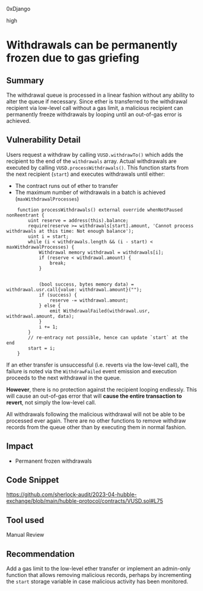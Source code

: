 0xDjango

high

# Withdrawals can be permanently frozen due to gas griefing

## Summary
The withdrawal queue is processed in a linear fashion without any ability to alter the queue if necessary. Since ether is transferred to the withdrawal recipient via low-level call without a gas limit, a malicious recipient can permanently freeze withdrawals by looping until an out-of-gas error is achieved.

## Vulnerability Detail
Users request a withdraw by calling `VUSD.withdrawTo()` which adds the recipient to the end of the `withdrawals` array. Actual withdrawals are executed by calling `VUSD.processWithdrawals()`. This function starts from the next recipient (`start`) and executes withdrawals until either:

- The contract runs out of ether to transfer
- The maximum number of withdrawals in a batch is achieved (`maxWithdrawalProcesses`)

```solidity
    function processWithdrawals() external override whenNotPaused nonReentrant {
        uint reserve = address(this).balance;
        require(reserve >= withdrawals[start].amount, 'Cannot process withdrawals at this time: Not enough balance');
        uint i = start;
        while (i < withdrawals.length && (i - start) < maxWithdrawalProcesses) {
            Withdrawal memory withdrawal = withdrawals[i];
            if (reserve < withdrawal.amount) {
                break;
            }


            (bool success, bytes memory data) = withdrawal.usr.call{value: withdrawal.amount}("");
            if (success) {
                reserve -= withdrawal.amount;
            } else {
                emit WithdrawalFailed(withdrawal.usr, withdrawal.amount, data);
            }
            i += 1;
        }
        // re-entracy not possible, hence can update `start` at the end
        start = i;
    }
```

If an ether transfer is unsuccessful (i.e. reverts via the low-level call), the failure is noted via the `WithdrawFailed` event emission and execution proceeds to the next withdrawal in the queue.

**However**, there is no protection against the recipient looping endlessly. This will cause an out-of-gas error that will **cause the entire transaction to revert**, not simply the low-level call.

All withdrawals following the malicious withdrawal will not be able to be processed ever again. There are no other functions to remove withdraw records from the queue other than by executing them in normal fashion.

## Impact
- Permanent frozen withdrawals

## Code Snippet
https://github.com/sherlock-audit/2023-04-hubble-exchange/blob/main/hubble-protocol/contracts/VUSD.sol#L75

## Tool used
Manual Review

## Recommendation
Add a gas limit to the low-level ether transfer or implement an admin-only function that allows removing malicious records, perhaps by incrementing the `start` storage variable in case malicious activity has been monitored.
